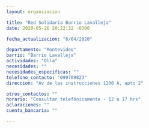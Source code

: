 ```yaml
---
layout: organizacion

title: "Red Solidaria Barrio Lavalleja"
date: 2020-05-26 20:22:32 -0300

fecha_actualizacion: "6/04/2020"

departamento: "Montevideo"
barrio: "Barrio Lavalleja"
actividades: "Olla"
necesidades: ""
necesidades_especificas: ""
telefono_contacto: "099709823"
direccion: "Av de las instrucciones 1200 A, apto 2"

otros_contactos: ""
horario: "Consultar telefónicamente - 12 a 17 hrs"
aclaraciones: ""
cuenta_bancaria: ""

---
```

